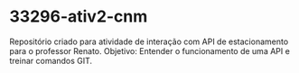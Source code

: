 # 33296-ativ2-cnm
Repositório criado para atividade de interação com API de estacionamento para o professor Renato. Objetivo: Entender o funcionamento de uma API e treinar comandos GIT.
